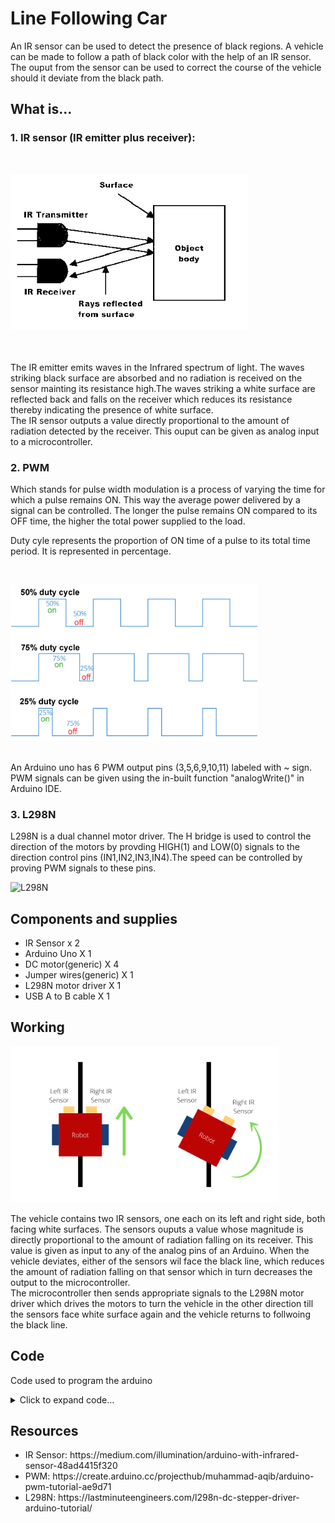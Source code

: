 # Line Following Car

An IR sensor can be used to detect the presence of black regions. A vehicle can be made to follow a path of black color with the help of an IR sensor. The ouput from the sensor can be used to correct the course of the vehicle should it deviate from the black path.

## What is... 
### 1. IR sensor (IR emitter plus receiver):
</br>
<p align="left">
  <img src="images/IR-sensor-working-principle.png" alt="IR sensor working" style="height:250px;"/>
</p>
</br>
</br>
The IR emitter emits waves in the Infrared spectrum of light. The waves striking black surface are absorbed and no radiation is received on the sensor mainting its resistance high.The waves striking a white surface are reflected back and falls on the receiver which reduces its resistance thereby indicating the presence of white surface.
</br>
The IR sensor outputs a value directly proportional to the amount of radiation detected by the receiver. This ouput can be given as analog input to a microcontroller. 

### 2. PWM
<p>Which stands for pulse width modulation is a process of varying the time for which a pulse remains ON. This way the average power delivered by a signal can be controlled. The longer the pulse remains ON compared to its OFF time, the higher the total power supplied to the load.</p>
<p>Duty cyle represents the proportion of ON time of a pulse to its total time period. It is represented in percentage.</p>
</br>
<p align="left">
  <img src="images/Duty_Cycle_Examples.png" alt="PWM examples" style="height:250px"/>
</p>
</br>
An Arduino uno has 6 PWM output pins (3,5,6,9,10,11) labeled with ~ sign. PWM signals can be given using the in-built function "analogWrite()" in Arduino IDE.
</br>

### 3. L298N
<p>L298N is a dual channel motor driver. The H bridge is used to control the direction of the motors by provding HIGH(1) and LOW(0) signals to the direction control pins (IN1,IN2,IN3,IN4).The speed can be controlled by proving PWM signals to these pins.</p>
<p align="left">
  <img src="images/l298n.avif" alt="L298N" style="height:250px"/>
</p>

## Components and supplies
<ul>
<li>IR Sensor x 2</li>
<li>Arduino Uno X 1</li>
<li>DC motor(generic) X 4</li>
<li>Jumper wires(generic) X 1</li>
<li>L298N motor driver X 1</li>
<li>USB A to B cable X 1</li>
</ul>

## Working
<p align="left">
  <img src="images/line-follow-vehicle.png" alt="line follwer example" style="height:250px"/>
</p>

<p>The vehicle contains two IR sensors, one each on its left and right side, both facing white surfaces. The sensors ouputs a value whose magnitude is directly proportional to the amount of radiation falling on its receiver. This value is given as input to any of the analog pins of an Arduino. When the vehicle deviates, either of the sensors wil face the black line, which reduces the amount of radiation falling on that sensor which in turn decreases the output to the microcontroller. 
</br>
The microcontroller then sends appropriate signals to the L298N motor driver which drives the motors to turn the vehicle in the other direction till the sensors face white surface again and the vehicle returns to follwoing the black line.

## Code
Code used to program the arduino
<details>
<summary>Click to expand code...</summary>
<p>

```c++
#include "pinsUsed.h"
int ir1_in = 0,ir2_in = 0;

void setup() {
  Serial.begin(9600);
}

// control signals to motors
#include "motorControls.h"

void loop() {
  ir1_in = analogRead(ir1_pin); // read left sensor input
  ir2_in = analogRead(ir2_pin); // read right sensor input

  if(ir1_in<50 && ir2_in<50){ 
    goForward(); // move in straight line 
  }
  else if(ir1_in<50 && ir2_in>50){
    turnRight(); // turn right if right sensor facing black surface
  }
  else if(ir1_in>50 && ir2_in<50){
    turnLeft();// turn left if left sensor facing black surface
  }
}
```

</p>
</details>

## Resources
<ul>
<li>IR Sensor: https://medium.com/illumination/arduino-with-infrared-sensor-48ad4415f320</li>
<li>PWM: https://create.arduino.cc/projecthub/muhammad-aqib/arduino-pwm-tutorial-ae9d71</li>
<li>L298N: https://lastminuteengineers.com/l298n-dc-stepper-driver-arduino-tutorial/</li>
</ul>

